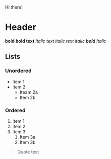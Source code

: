 Hi there!
# Header
**bold**
__bold text__
*italic text*
_italic text_
_italic **bold** italic_

## Lists
### Unordered
* Item 1
* Item 2
  * Iteam 2a
  * Item 2b
### Ordered
1. Item 1
1. Item 2
1. Item 3
   1. Item 3a
   1. Item 3b

> Quote
> text
